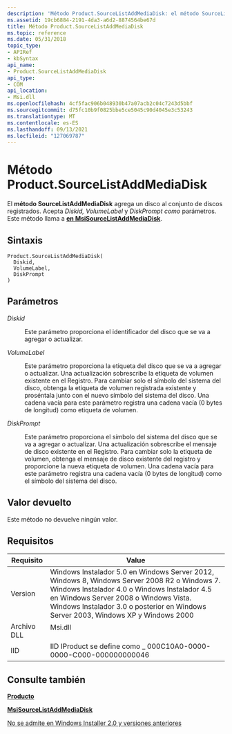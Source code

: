 ```yaml
---
description: 'Método Product.SourceListAddMediaDisk: el método SourceListAddMediaDisk agrega un disco al conjunto de discos registrados. Acepta Diskid, VolumeLabel y DiskPrompt como parámetros. Este método llama a en MsiSourceListAddMediaDisk.'
ms.assetid: 19cb6884-2191-4da3-a6d2-8874564be67d
title: Método Product.SourceListAddMediaDisk
ms.topic: reference
ms.date: 05/31/2018
topic_type:
- APIRef
- kbSyntax
api_name:
- Product.SourceListAddMediaDisk
api_type:
- COM
api_location:
- Msi.dll
ms.openlocfilehash: 4cf5fac906b048930b47a07acb2c04c7243d5bbf
ms.sourcegitcommit: d75fc10b9f0825bbe5ce5045c90d4045e3c53243
ms.translationtype: MT
ms.contentlocale: es-ES
ms.lasthandoff: 09/13/2021
ms.locfileid: "127069787"
---
```

# <a name="productsourcelistaddmediadisk-method"></a>Método Product.SourceListAddMediaDisk

El **método SourceListAddMediaDisk** agrega un disco al conjunto de discos registrados. Acepta *Diskid,* *VolumeLabel* y *DiskPrompt como* parámetros. Este método llama a [**en MsiSourceListAddMediaDisk**](/windows/desktop/api/Msi/nf-msi-msisourcelistaddmediadiska).

## <a name="syntax"></a>Sintaxis


```JScript
Product.SourceListAddMediaDisk(
  Diskid,
  VolumeLabel,
  DiskPrompt
)
```



## <a name="parameters"></a>Parámetros

<dl> <dt>

*Diskid* 
</dt> <dd>

Este parámetro proporciona el identificador del disco que se va a agregar o actualizar.

</dd> <dt>

*VolumeLabel* 
</dt> <dd>

Este parámetro proporciona la etiqueta del disco que se va a agregar o actualizar. Una actualización sobrescribe la etiqueta de volumen existente en el Registro. Para cambiar solo el símbolo del sistema del disco, obtenga la etiqueta de volumen registrada existente y proséntala junto con el nuevo símbolo del sistema del disco. Una cadena vacía para este parámetro registra una cadena vacía (0 bytes de longitud) como etiqueta de volumen.

</dd> <dt>

*DiskPrompt* 
</dt> <dd>

Este parámetro proporciona el símbolo del sistema del disco que se va a agregar o actualizar. Una actualización sobrescribe el mensaje de disco existente en el Registro. Para cambiar solo la etiqueta de volumen, obtenga el mensaje de disco existente del registro y proporcione la nueva etiqueta de volumen. Una cadena vacía para este parámetro registra una cadena vacía (0 bytes de longitud) como el símbolo del sistema del disco.

</dd> </dl>

## <a name="return-value"></a>Valor devuelto

Este método no devuelve ningún valor.

## <a name="requirements"></a>Requisitos



| Requisito | Value |
|--------------------|--------------------------------------------------------------------------------------------------------------------------------------------------------------------------------------------------------------------------------------------------------------------------------------|
| Version<br/> | Windows Instalador 5.0 en Windows Server 2012, Windows 8, Windows Server 2008 R2 o Windows 7. Windows Instalador 4.0 o Windows Instalador 4.5 en Windows Server 2008 o Windows Vista. Windows Instalador 3.0 o posterior en Windows Server 2003, Windows XP y Windows 2000<br/> |
| Archivo DLL<br/>     | <dl> <dt>Msi.dll</dt> </dl>                                                                                                                                                                                                   |
| IID<br/>     | IID IProduct se define como \_ 000C10A0-0000-0000-C000-000000000046<br/>                                                                                                                                                                                                          |



## <a name="see-also"></a>Consulte también

<dl> <dt>

[**Producto**](product-object.md)
</dt> <dt>

[**MsiSourceListAddMediaDisk**](/windows/desktop/api/Msi/nf-msi-msisourcelistaddmediadiska)
</dt> <dt>

[No se admite en Windows Installer 2.0 y versiones anteriores](not-supported-in-windows-installer-version-2-0.md)
</dt> </dl>

 

 




